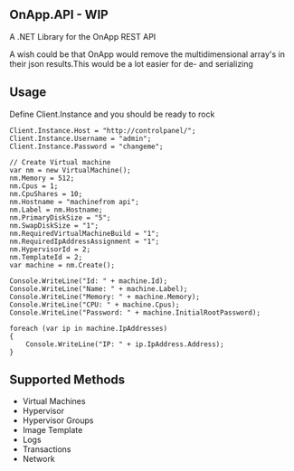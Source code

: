 OnApp.API - WIP
-------------------------

A .NET Library for the OnApp REST API

A wish could be that OnApp would remove the multidimensional array's in their json results.This would be a lot easier for de- and serializing

Usage
---
Define Client.Instance and you should be ready to rock
	
	Client.Instance.Host = "http://controlpanel/";
	Client.Instance.Username = "admin";
	Client.Instance.Password = "changeme";

	// Create Virtual machine
	var nm = new VirtualMachine();
	nm.Memory = 512;
	nm.Cpus = 1;
	nm.CpuShares = 10;
	nm.Hostname = "machinefrom api";
	nm.Label = nm.Hostname;
	nm.PrimaryDiskSize = "5";
	nm.SwapDiskSize = "1";
	nm.RequiredVirtualMachineBuild = "1";
	nm.RequiredIpAddressAssignment = "1";
	nm.HypervisorId = 2;
	nm.TemplateId = 2;
	var machine = nm.Create();

	Console.WriteLine("Id: " + machine.Id);
	Console.WriteLine("Name: " + machine.Label);
	Console.WriteLine("Memory: " + machine.Memory);
	Console.WriteLine("CPU: " + machine.Cpus);
	Console.WriteLine("Password: " + machine.InitialRootPassword);
	
	foreach (var ip in machine.IpAddresses)
	{
		Console.WriteLine("IP: " + ip.IpAddress.Address);   
	}


Supported Methods
-------------------------
* Virtual Machines
* Hypervisor
* Hypervisor Groups
* Image Template
* Logs
* Transactions
* Network

